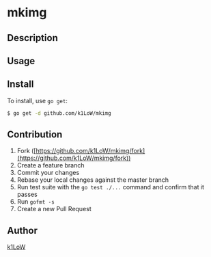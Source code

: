# mkimg



## Description

## Usage

## Install

To install, use `go get`:

```bash
$ go get -d github.com/k1LoW/mkimg
```

## Contribution

1. Fork ([https://github.com/k1LoW/mkimg/fork](https://github.com/k1LoW/mkimg/fork))
1. Create a feature branch
1. Commit your changes
1. Rebase your local changes against the master branch
1. Run test suite with the `go test ./...` command and confirm that it passes
1. Run `gofmt -s`
1. Create a new Pull Request

## Author

[k1LoW](https://github.com/k1LoW)
